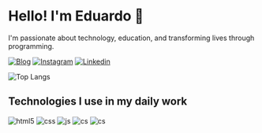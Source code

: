 # Hello! I'm Eduardo 👋

I'm passionate about technology, education, and transforming lives through programming.

[![Blog](https://img.shields.io/website?label=dev-eduardocp.com&style=for-the-badge&url=https://sujeitoprogramador.com/)](https://dev-eduardocp.netlify.app)
[![Instagram](https://img.shields.io/badge/Instagram-E4405F?style=for-the-badge&logo=instagram&logoColor=white)](https://www.instagram.com/eduardoc_padilha/)
[![Linkedin](https://img.shields.io/badge/LinkedIn-0077B5?style=for-the-badge&logo=linkedin&logoColor=white)](https://www.linkedin.com/in/eduardoc-padilha/)

![Top Langs](https://github-readme-stats.vercel.app/api/top-langs/?username=joaoeduardo2701&hide_progress=false)  

## Technologies I use in my daily work

<div style="display: inline_block">
  <img align="center" alt="html5" src="https://img.shields.io/badge/HTML5-E34F26?style=for-the-badge&logo=html5&logoColor=white" />
  <img align="center" alt="css" src="https://img.shields.io/badge/CSS3-1572B6?style=for-the-badge&logo=css3&logoColor=white" />
  <img align="center" alt="js" src="https://img.shields.io/badge/JavaScript-F7DF1E?style=for-the-badge&logo=javascript&logoColor=black" />
  <img align="center" alt="cs" src="https://img.shields.io/badge/Angular-DD0031?style=for-the-badge&logo=angular&logoColor=white" />
  <img align="center" alt="cs" src="https://img.shields.io/badge/.NET-5C2D91?style=for-the-badge&logo=.net&logoColor=white" />
</div><br/>

